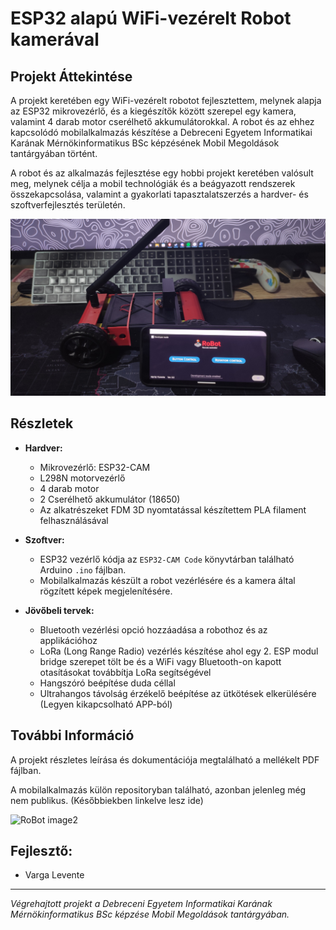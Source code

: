 # ESP32 alapú WiFi-vezérelt Robot kamerával

## Projekt Áttekintése

A projekt keretében egy WiFi-vezérelt robotot fejlesztettem, melynek alapja az ESP32 mikrovezérlő, és a kiegészítők között szerepel egy kamera, valamint 4 darab motor cserélhető akkumulátorokkal. A robot és az ehhez kapcsolódó mobilalkalmazás készítése a Debreceni Egyetem Informatikai Karának Mérnökinformatikus BSc képzésének Mobil Megoldások tantárgyában történt.

A robot és az alkalmazás fejlesztése egy hobbi projekt keretében valósult meg, melynek célja a mobil technológiák és a beágyazott rendszerek összekapcsolása, valamint a gyakorlati tapasztalatszerzés a hardver- és szoftverfejlesztés területén.

![RoBot image](https://github.com/Varga-Levente/RoBOT/blob/64a0ad01a27c9c643ac76cb254f12b952675be54/IMGS/IMG_20240404_225451.jpg)

## Részletek

- **Hardver:**
  - Mikrovezérlő: ESP32-CAM
  - L298N motorvezérlő
  - 4 darab motor
  - 2 Cserélhető akkumulátor (18650)
  - Az alkatrészeket FDM 3D nyomtatással készítettem PLA filament felhasználásával

- **Szoftver:**
  - ESP32 vezérlő kódja az `ESP32-CAM Code` könyvtárban található Arduino `.ino` fájlban.
  - Mobilalkalmazás készült a robot vezérlésére és a kamera által rögzített képek megjelenítésére.

- **Jövőbeli tervek:**
  - Bluetooth vezérlési opció hozzáadása a robothoz és az applikációhoz
  - LoRa (Long Range Radio) vezérlés készítése ahol egy 2. ESP modul bridge szerepet tölt be és a WiFi vagy Bluetooth-on kapott otasításokat továbbítja LoRa segítségével
  - Hangszóró beépítése duda céllal
  - Ultrahangos távolság érzékelő beépítése az ütkötések elkerülésére (Legyen kikapcsolható APP-ból)

## További Információ

A projekt részletes leírása és dokumentációja megtalálható a mellékelt PDF fájlban.

A mobilalkalmazás külön repositoryban található, azonban jelenleg még nem publikus. (Későbbiekben linkelve lesz ide)

![RoBot image2](https://github.com/Varga-Levente/RoBOT/blob/main/IMGS/IMG_20240404_225436.jpg)

## Fejlesztő:
  - Varga Levente

---

*Végrehajtott projekt a Debreceni Egyetem Informatikai Karának Mérnökinformatikus BSc képzése Mobil Megoldások tantárgyában.*
